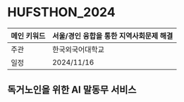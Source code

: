 # HUFSTHON_2024
|메인 키워드 |서울/경인 융합을 통한 지역사회문제 해결|
|--|--|
|주관| 한국외국어대학교|
|일정| 2024/11/16|

## 독거노인을 위한 AI 말동무 서비스

